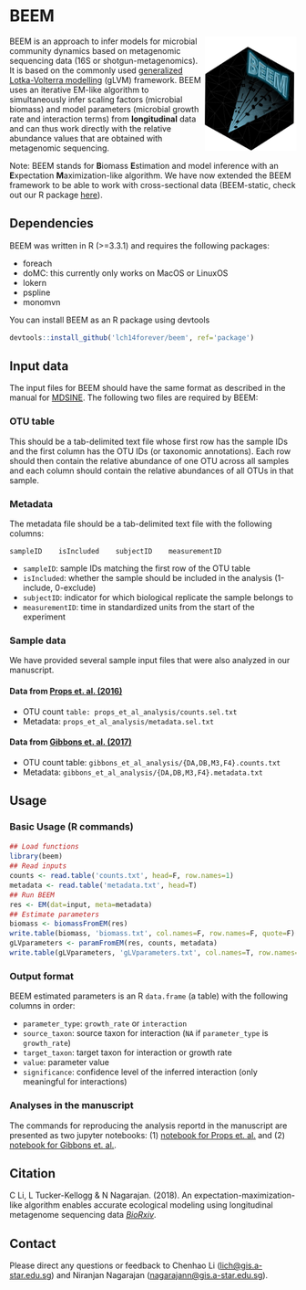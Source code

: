 # BEEM

<img src="logo.png" height="200" align="right" />

BEEM is an approach to infer models for microbial community dynamics based on metagenomic sequencing data (16S or shotgun-metagenomics). It is based on the commonly used [generalized Lotka-Volterra modelling](https://en.wikipedia.org/wiki/Generalized_Lotka–Volterra_equation) (gLVM) framework. BEEM uses an iterative EM-like algorithm to simultaneously infer scaling factors (microbial biomass) and model parameters (microbial growth rate and interaction terms) from **longitudinal** data and can thus work directly with the relative abundance values that are obtained with metagenomic sequencing.

Note: BEEM stands for **B**iomass **E**stimation and model inference with an **E**xpectation **M**aximization-like algorithm. We have now extended the BEEM framework to be able to work with cross-sectional data (BEEM-static, check out our R package [here](https://github.com/CSB5/BEEM-static)).

## Dependencies

BEEM was written in R (>=3.3.1) and requires the following packages: 
 - foreach
 - doMC: this currently only works on MacOS or LinuxOS
 - lokern
 - pspline
 - monomvn

You can install BEEM as an R package using devtools

```r
devtools::install_github('lch14forever/beem', ref='package')
```

## Input data

The input files for BEEM should have the same format as described in the manual for [MDSINE](https://bitbucket.org/MDSINE/mdsine/). The following two files are required by BEEM:

### OTU table

This should be a tab-delimited text file whose first row has the sample IDs and the first column has the OTU IDs (or taxonomic annotations). Each row should then contain the relative abundance of one OTU across all samples and each column should contain the relative abundances of all OTUs in that sample. 

### Metadata

The metadata file should be a tab-delimited text file with the following columns:
```
sampleID    isIncluded    subjectID    measurementID
```
 - `sampleID`: sample IDs matching the first row of the OTU table
 - `isIncluded`: whether the sample should be included in the analysis (1-include, 0-exclude)
 - `subjectID`: indicator for which biological replicate the sample belongs to
 - `measurementID`: time in standardized units from the start of the experiment

### Sample data

We have provided several sample input files that were also analyzed in our manuscript.

#### Data from [Props et. al. (2016)](https://www.nature.com/articles/ismej2016117)

 - OTU count `table: props_et_al_analysis/counts.sel.txt`
 - Metadata: `props_et_al_analysis/metadata.sel.txt`

#### Data from [Gibbons et. al. (2017)](http://journals.plos.org/ploscompbiol/article?id=10.1371/journal.pcbi.1005364)

 - OTU count table: `gibbons_et_al_analysis/{DA,DB,M3,F4}.counts.txt`
 - Metadata: `gibbons_et_al_analysis/{DA,DB,M3,F4}.metadata.txt`

## Usage

### Basic Usage (R commands)

```r
## Load functions
library(beem)
## Read inputs
counts <- read.table('counts.txt', head=F, row.names=1)
metadata <- read.table('metadata.txt', head=T)
## Run BEEM
res <- EM(dat=input, meta=metadata)
## Estimate parameters
biomass <- biomassFromEM(res)
write.table(biomass, 'biomass.txt', col.names=F, row.names=F, quote=F)
gLVparameters <- paramFromEM(res, counts, metadata)
write.table(gLVparameters, 'gLVparameters.txt', col.names=T, row.names=F, sep='\t' , quote=F)
```
### Output format

BEEM estimated parameters is an R `data.frame` (a table) with the following columns in order:
 
 - `parameter_type`: `growth_rate` or `interaction`
 - `source_taxon`: source taxon for interaction (`NA` if `parameter_type` is `growth_rate`)
 - `target_taxon`: target taxon for interaction or growth rate
 - `value`: parameter value 
 - `significance`: confidence level of the inferred interaction (only meaningful for interactions)
 
### Analyses in the manuscript

The commands for reproducing the analysis reportd in the manuscript are presented as two jupyter notebooks: (1) [notebook for Props et. al.](https://github.com/CSB5/BEEM/blob/master/props_et_al.ipynb) and (2) [notebook for Gibbons et. al.](https://github.com/CSB5/BEEM/blob/master/gibbons_et_al.ipynb).

## Citation
C Li, L Tucker-Kellogg & N Nagarajan. (2018). An expectation-maximization-like algorithm enables accurate ecological modeling using longitudinal metagenome sequencing data [*BioRxiv*](https://www.biorxiv.org/content/early/2018/07/17/288803).

## Contact
Please direct any questions or feedback to Chenhao Li (lich@gis.a-star.edu.sg) and Niranjan Nagarajan (nagarajann@gis.a-star.edu.sg).
